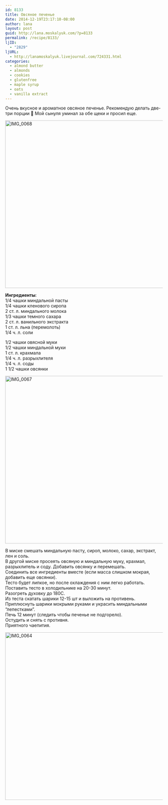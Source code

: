 ```yaml
---
id: 8133
title: Овсяное печенье
date: 2014-12-19T23:17:10-08:00
author: lana
layout: post
guid: http://lana.moskalyuk.com/?p=8133
permalink: /recipe/8133/
ljID:
  - "2829"
ljURL:
  - http://lanamoskalyuk.livejournal.com/724331.html
categories:
  - almond butter
  - almonds
  - cookies
  - glutenfree
  - maple syrup
  - oats
  - vanilla extract
---
```

Очень вкусное и ароматное овсяное печенье. Рекомендую делать две-три порции 🙂 Мой сынуля уминал за обе щеки и просил еще.

<img loading="lazy" src="https://farm9.staticflickr.com/8635/15875540449_c90471137e_c.jpg" alt="IMG_0068" width="800" height="534" /> 

**Ингредиенты**:  
1/4 чашки миндальной пасты  
1/4 чашки кленового сиропа  
2 ст. л. миндального молока  
1/3 чашки темного сахара  
2 ст. л. ванильного экстракта  
1 ст. л. льна (перемолоть)  
1/4 ч. л. соли

1/2 чашки овясной муки  
1/2 чашки миндальной муки  
1 ст. л. крахмала  
1/4 ч. л. разрыхлителя  
1/4 ч. л. соды  
1 1/2 чашки овсянки

<img loading="lazy" src="https://farm8.staticflickr.com/7534/16060922042_d64245a347_c.jpg" alt="IMG_0067" width="800" height="534" /> 

В миске смешать миндальную пасту, сироп, молоко, сахар, экстракт, лен и соль.  
В другой миске просеять овсяную и миндальную муку, крахмал, разрыхлитель и соду. Добавить овсянку и перемешать.  
Соединить все ингредиенты вместе (если масса слишком мокрая, добавить еще овсянки).  
Тесто будет липкое, но после охлаждения с ним легко работать.  
Поставить тесто в холодильнике на 20-30 минут.  
Разогреть духовку до 180С.  
Из теста скатать шарики 12-15 шт и выложить на противень.  
Приплюснуть шарики мокрыми руками и украсить миндальными &#8220;лепестками&#8221;.  
Печь 12 минут (следить чтобы печенье не подгорело).  
Остудить и снять с противня.  
Приятного чаепития.

<img loading="lazy" src="https://farm8.staticflickr.com/7558/15874332020_18833828ba_c.jpg" alt="IMG_0064" width="800" height="534" />